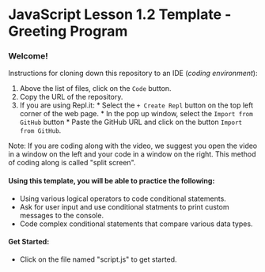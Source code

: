 # JavaScript Lesson 1.2 Template - Greeting Program

### Welcome! 
Instructions for cloning down this repository to an IDE (_coding environment_):
  1. Above the list of files, click on the `Code` button.
  2. Copy the URL of the repository.
  3. If you are using Repl.it:
    * Select the `+ Create Repl` button on the top left corner of the web page.
    * In the pop up window, select the `Import from GitHub` button
    * Paste the GitHub URL and click on the button `Import from GitHub`.

Note: If you are coding along with the video, we suggest you open the video in a window on the left and your code in a window on the right. This method of coding along is called "split screen".

#### Using this template, you will be able to practice the following:

- Using various logical operators to code conditional statements.
- Ask for user input and use conditional statments to print custom messages to the console.
- Code complex conditional statements that compare various data types.

#### Get Started:

- Click on the file named "script.js" to get started.
